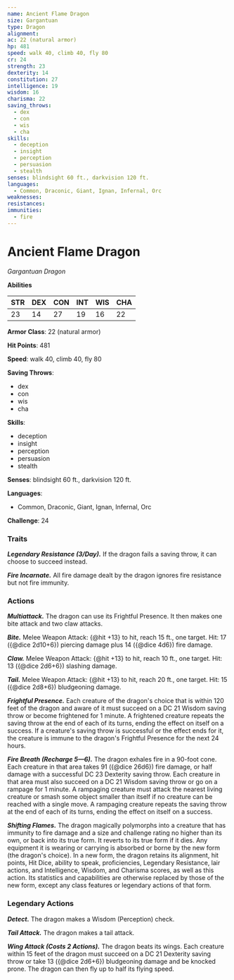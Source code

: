 ```yaml
---
name: Ancient Flame Dragon
size: Gargantuan
type: Dragon
alignment: 
ac: 22 (natural armor)
hp: 481
speed: walk 40, climb 40, fly 80
cr: 24
strength: 23
dexterity: 14
constitution: 27
intelligence: 19
wisdom: 16
charisma: 22
saving_throws:
  - dex
  - con
  - wis
  - cha
skills:
  - deception
  - insight
  - perception
  - persuasion
  - stealth
senses: blindsight 60 ft., darkvision 120 ft.
languages:
  - Common, Draconic, Giant, Ignan, Infernal, Orc
weaknesses:
resistances:
immunities:
  - fire
---
```


# Ancient Flame Dragon

*Gargantuan Dragon*

**Abilities**

| STR | DEX | CON | INT | WIS | CHA |
| --- | --- | --- | --- | --- | --- |
| 23 | 14 | 27 | 19 | 16 | 22 |

**Armor Class**: 22 (natural armor)

**Hit Points**: 481

**Speed**: walk 40, climb 40, fly 80

**Saving Throws**:
  - dex
  - con
  - wis
  - cha

**Skills**:
  - deception
  - insight
  - perception
  - persuasion
  - stealth

**Senses**: blindsight 60 ft., darkvision 120 ft.

**Languages**:
  - Common, Draconic, Giant, Ignan, Infernal, Orc

**Challenge**: 24

### Traits
***Legendary Resistance (3/Day).*** If the dragon fails a saving throw, it can choose to succeed instead.

***Fire Incarnate.*** All fire damage dealt by the dragon ignores fire resistance but not fire immunity.

### Actions
***Multiattack.*** The dragon can use its Frightful Presence. It then makes one bite attack and two claw attacks.

***Bite.*** Melee Weapon Attack: {@hit +13} to hit, reach 15 ft., one target. Hit: 17 ({@dice 2d10+6}) piercing damage plus 14 ({@dice 4d6}) fire damage.

***Claw.*** Melee Weapon Attack: {@hit +13} to hit, reach 10 ft., one target. Hit: 13 ({@dice 2d6+6}) slashing damage.

***Tail.*** Melee Weapon Attack: {@hit +13} to hit, reach 20 ft., one target. Hit: 15 ({@dice 2d8+6}) bludgeoning damage.

***Frightful Presence.*** Each creature of the dragon's choice that is within 120 feet of the dragon and aware of it must succeed on a DC 21 Wisdom saving throw or become frightened for 1 minute. A frightened creature repeats the saving throw at the end of each of its turns, ending the effect on itself on a success. If a creature's saving throw is successful or the effect ends for it, the creature is immune to the dragon's Frightful Presence for the next 24 hours.

***Fire Breath (Recharge 5—6).*** The dragon exhales fire in a 90-foot cone. Each creature in that area takes 91 ({@dice 26d6}) fire damage, or half damage with a successful DC 23 Dexterity saving throw. Each creature in that area must also succeed on a DC 21 Wisdom saving throw or go on a rampage for 1 minute. A rampaging creature must attack the nearest living creature or smash some object smaller than itself if no creature can be reached with a single move. A rampaging creature repeats the saving throw at the end of each of its turns, ending the effect on itself on a success.

***Shifting Flames.*** The dragon magically polymorphs into a creature that has immunity to fire damage and a size and challenge rating no higher than its own, or back into its true form. It reverts to its true form if it dies. Any equipment it is wearing or carrying is absorbed or borne by the new form (the dragon's choice). In a new form, the dragon retains its alignment, hit points, Hit Dice, ability to speak, proficiencies, Legendary Resistance, lair actions, and Intelligence, Wisdom, and Charisma scores, as well as this action. Its statistics and capabilities are otherwise replaced by those of the new form, except any class features or legendary actions of that form.

### Legendary Actions
***Detect.*** The dragon makes a Wisdom (Perception) check.

***Tail Attack.*** The dragon makes a tail attack.

***Wing Attack (Costs 2 Actions).*** The dragon beats its wings. Each creature within 15 feet of the dragon must succeed on a DC 21 Dexterity saving throw or take 13 ({@dice 2d6+6}) bludgeoning damage and be knocked prone. The dragon can then fly up to half its flying speed.

